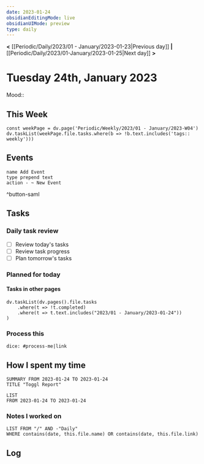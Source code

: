 ```yaml
---
date: 2023-01-24
obsidianEditingMode: live
obsidianUIMode: preview
type: daily
---
```


**<** [[Periodic/Daily/2023/01 - January/2023-01-23|Previous day]] **|** [[Periodic/Daily/2023/01-January/2023-01-25|Next day]] **>**

# Tuesday 24th, January 2023

Mood:: 

## This Week

```dataviewjs
const weekPage = dv.page('Periodic/Weekly/2023/01 - January/2023-W04')
dv.taskList(weekPage.file.tasks.where(b => !b.text.includes('tags:: weekly')))
```

## Events
```button
name Add Event
type prepend text
action - ~ New Event
```
^button-saml

## Tasks

### Daily task review
- [ ] Review today's tasks
- [ ] Review task progress
- [ ] Plan tomorrow's tasks

### Planned for today

#### Tasks in other pages
```dataviewjs
dv.taskList(dv.pages().file.tasks
	.where(t => !t.completed)
	.where(t => t.text.includes("2023/01 - January/2023-01-24"))
)
```

### Process this
`dice: #process-me|link`

## How I spent my time

```toggl
SUMMARY FROM 2023-01-24 TO 2023-01-24
TITLE "Toggl Report"
```

```toggl
LIST
FROM 2023-01-24 TO 2023-01-24
```

### Notes I worked on

```dataview
LIST FROM "/" AND -"Daily"
WHERE contains(date, this.file.name) OR contains(date, this.file.link)
```

## Log
